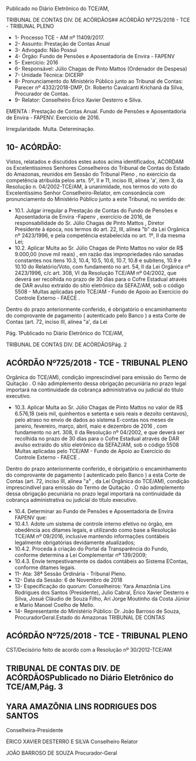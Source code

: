Publicado  no  Diário Eletrônico do TCE/AM,

TRIBUNAL DE CONTAS DIV. DE  ACÓRDÃOS## ACÓRDÃO Nº725/2018 - TCE - TRIBUNAL PLENO

- 1- Processo TCE - AM nº 11409/2017.
- 2- Assunto: Prestação de Contas Anual
- 3- Advogado: Não Possui
- 4- Órgão: Fundo de Pensões e Aposentadoria de Envira - FAPENV
- 5- Exercício: 2016
- 6- Responsável: Júlio Chagas de Pinto Mattos (Ordenador de Despesa)
- 7- Unidade Técnica: DICERP
- 8- Pronunciamento  do Ministério  Público  junto  ao Tribunal  de Contas: Parecer  nº 4332/2018-DMP, Dr. Roberto Cavalcanti Krichanã da Silva, Procurador de Contas.
- 9- Relator: Conselheiro Érico Xavier Desterro e Silva.

EMENTA :  Prestação  de  Contas  Anual.  Fundo  de Pensões  e  Aposentadoria  de  Envira  -  FAPENV. Exercício de 2016.

Irregularidade. Multa. Determinação.

## 10-  ACÓRDÃO:

Vistos, relatados e discutidos estes autos acima identificados, ACORDAM os Excelentíssimos Senhores Conselheiros do Tribunal de Contas do Estado do Amazonas, reunidos em Sessão do Tribunal Pleno , no exercício da competência atribuída pelos arts. 5º, II e 11, inciso III, alínea 'a', item 3, da Resolução n. 04/2002-TCE/AM, à unanimidade, nos termos do voto do Excelentíssimo Senhor Conselheiro-Relator, em consonância com pronunciamento do Ministério Público junto a este Tribunal, no sentido de:

- 10.1. Julgar  irregular a  Prestação  de  Contas  do Fundo  de  Pensões  e Aposentadoria de Envira -Fapenv , exercício de 2016, de responsabilidade do Sr. Júlio Chagas  de  Pinto  Mattos , Diretor Presidente à  época,  nos  termos  do  art.  22,  III,  alínea  "b"  da  Lei Orgânica nº 2423/1996, e pela competência estabelecida no art. 1º,  II da mesma Lei;
- 10.2.  Aplicar  Multa ao Sr. Júlio  Chagas  de  Pinto  Mattos no  valor  de R$ 9.000,00 (nove mil reais) ,  em razão das impropriedades não sanadas constantes nos itens 10.3, 10.4, 10.5, 10.6, 10.7, 10.8 e subitens, 10.9 e 10.10 do Relatório/Voto, com fundamento no art. 54, II da Lei Orgânica nº  2423/1996,  c/c  art.  308,  VI  da  Resolução  TCE/AM  nº  04/2002,  que deverá ser recolhida no prazo de 30 dias para o Cofre Estadual através de DAR avulso extraído do sítio eletrônico da SEFAZ/AM, sob o código 5508 - Multas aplicadas pelo TCE/AM - Fundo de Apoio ao Exercício do Controle Externo - FAECE .

Dentro do prazo anteriormente conferido, é obrigatório o encaminhamento  do  comprovante  de  pagamento  ( autenticado pelo Banco )  a  esta  Corte  de  Contas  (art.  72,  inciso  III,  alínea  "a',  da  Lei

Pág. 1Publicado  no  Diário Eletrônico do TCE/AM,

TRIBUNAL DE CONTAS DIV. DE  ACÓRDÃOSPág. 2

## ACÓRDÃO Nº725/2018 - TCE - TRIBUNAL PLENO

Orgânica do TCE/AM), condição imprescindível para emissão do Termo de Quitação . O não adimplemento dessa obrigação pecuniária no prazo legal importará na continuidade da cobrança administrativa ou judicial do título executivo.

- 10.3.  Aplicar  Multa ao Sr.  Júlio  Chagas  de  Pinto  Mattos no  valor  de R$ 6.576,18  (seis  mil,  quinhentos  e  setenta  e  seis  reais  e  dezoito centavos), pelo atraso no envio de dados ao sistema E-contas nos meses de janeiro, fevereiro, março, abril, maio e dezembro de 2016 , com fundamento no art. 308, II da Resolução nº 04/2002, e que deverá ser recolhida no prazo de 30 dias para o Cofre Estadual através de DAR avulso extraído do sítio eletrônico da SEFAZ/AM, sob o código 5508 Multas  aplicadas  pelo TCE/AM  -  Fundo  de  Apoio  ao  Exercício  do Controle Externo - FAECE .

Dentro do prazo anteriormente conferido, é obrigatório o encaminhamento  do  comprovante  de  pagamento  ( autenticado pelo Banco )  a  esta  Corte  de  Contas  (art.  72,  inciso  III,  alínea  "a"  ,  da  Lei Orgânica do TCE/AM), condição imprescindível para emissão do Termo de Quitação . O não adimplemento dessa obrigação pecuniária no prazo legal importará na continuidade da cobrança administrativa ou judicial do título executivo.

- 10.4.  Determinar ao Fundo  de  Pensões  e  Aposentadoria  de  Envira  FAPENV que:
- 10.4.1.  Adote um sistema de controle interno efetivo no órgão, em obedência  aos  ditames  legais,  e  utilizando  como  base  a Resolução TCE/AM nº 09/2016, inclusive mantendo informações contábeis legalmente obrigatórias devidamente atualizados;
- 10.4.2.  Proceda à criação do Portal da  Transparência do Fundo, conforme determina a Lei Complementar nº 139/2009;
- 10.4.3.   Envie tempestivamente os dados contábeis ao Sistema EContas, conforme ditames legais.
- 11-  Ata: 38ª Sessão Ordinária - Tribunal Pleno.
- 12-  Data da Sessão: 6 de Novembro de 2018
- 13-  Especificação  do  quorum: Conselheiros: Yara  Amazônia  Lins  Rodrigues  dos Santos  (Presidente),  Julio  Cabral,  Érico  Xavier  Desterro  e  Silva,  Josué  Cláudio  de Souza Filho, Ari Jorge Moutinho da Costa Júnior e Mario Manoel Coelho de Mello.
- 14-  Representante do Ministério Público: Dr. João Barroso de Souza, ProcuradorGeral.Estado do Amazonas TRIBUNAL DE CONTAS

## ACÓRDÃO Nº725/2018 - TCE - TRIBUNAL PLENO

CST/Decisório feito de acordo com a Resolução nº 30/2012-TCE/AM

## TRIBUNAL DE CONTAS DIV. DE  ACÓRDÃOSPublicado  no  Diário Eletrônico do TCE/AM,Pág. 3

## YARA AMAZÔNIA LINS RODRIGUES DOS SANTOS

Conselheira-Presidente

ÉRICO XAVIER DESTERRO E SILVA Conselheiro Relator

JOÃO BARROSO DE SOUZA Procurador-Geral